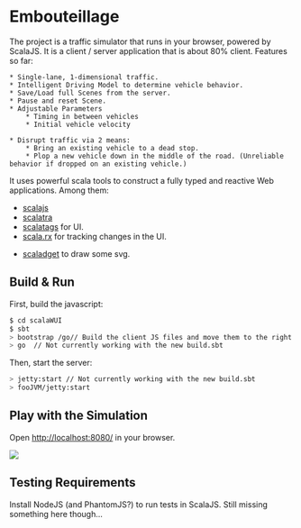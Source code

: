 # Embouteillage #

The project is a traffic simulator that runs in your browser, powered by ScalaJS.
It is a client / server application that is about 80% client.
Features so far:

    * Single-lane, 1-dimensional traffic.
    * Intelligent Driving Model to determine vehicle behavior.
    * Save/Load full Scenes from the server.
    * Pause and reset Scene.
    * Adjustable Parameters
        * Timing in between vehicles
        * Initial vehicle velocity

    * Disrupt traffic via 2 means:
        * Bring an existing vehicle to a dead stop.
        * Plop a new vehicle down in the middle of the road. (Unreliable behavior if dropped on an existing vehicle.)

It uses powerful scala tools to construct a fully typed and reactive Web applications. Among them:

- [scalajs](https://github.com/scala-js/scala-js)
- [scalatra](http://scalatra.org/)
- [scalatags](https://github.com/lihaoyi/scalatags) for UI.
- [scala.rx](https://github.com/lihaoyi/scala.rx) for tracking changes in the UI.
<!-- - [autowire](https://github.com/lihaoyi/autowire) -->
- [scaladget](https://github.com/mathieuleclaire/scaladget) to draw some svg.

## Build & Run ##
First, build the javascript:
```sh
$ cd scalaWUI
$ sbt
> bootstrap /go// Build the client JS files and move them to the right place
> go  // Not currently working with the new build.sbt
```

Then, start the server:
```sh
> jetty:start // Not currently working with the new build.sbt
> fooJVM/jetty:start
```

## Play with the Simulation ##

Open [http://localhost:8080/](http://localhost:8080/) in your browser.


![](https://i.imgur.com/Cw1YIO7.png)

## Testing Requirements ##

Install NodeJS (and PhantomJS?) to run tests in ScalaJS. Still missing something here though...
